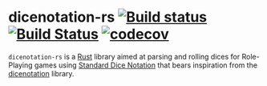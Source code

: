 # dicenotation-rs [![Build status](https://ci.appveyor.com/api/projects/status/98cx0qvm7d0rvkqj?svg=true)](https://ci.appveyor.com/project/mattiascibien/dicenotation-rs) [![Build Status](https://travis-ci.org/mattiascibien/dicenotation-rs.svg?branch=master)](https://travis-ci.org/mattiascibien/dicenotation-rs) [![codecov](https://codecov.io/gh/mattiascibien/dicenotation-rs/branch/master/graph/badge.svg)](https://codecov.io/gh/mattiascibien/dicenotation-rs)

`dicenotation-rs` is a [Rust](https://www.rust-lang.org/) library aimed at parsing and rolling dices for Role-Playing games using [Standard Dice Notation](https://en.wikipedia.org/wiki/Dice_notation#Standard_notation) that bears inspiration from the  [dicenotation](https://github.com/mattiascibien/dicenotation) library. 
